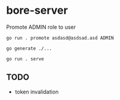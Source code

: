 # bore-server

Promote ADMIN role to user

```
go run . promote asdasd@asdsad.asd ADMIN
```

```
go generate ./...
```

```
go run . serve
```

## TODO

- token invalidation
